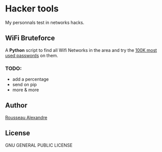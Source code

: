 Hacker tools
========

My personnals test in networks hacks.

WiFi Bruteforce
-----------------------

A **Python** script to find all Wifi Networks in the area and try the 
[100K most used passwords](https://github.com/danielmiessler/SecLists) on them.

### TODO:

* add a percentage
* send on pip
* more & more

## Author


[Rousseau Alexandre][madeindjs]

## License


GNU GENERAL PUBLIC LICENSE


[madeindjs]: https://github.com/madeindjs/
